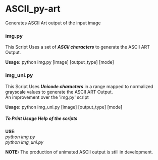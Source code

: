 # ASCII_py-art
Generates ASCII Art output of the input image

### img.py
This Script Uses a set of *__ASCII characters__* to generate the ASCII ART Output.
	
__Usage:__	python img.py [image] [output_type] [mode]

### img_uni.py
This Script Uses *__Unicode characters__* in a range mapped to normalized grayscale values to generate the ASCII ART Output.  
An improvement over the 'img.py' script

__Usage:__	python img_uni.py [image] [output_type] [mode]
				
##### To Print Usage Help of the scripts

__USE__:  
*python* *img.py*  
*python* *img_uni.py*

__NOTE:__  The production of animated ASCII output is still in development.
